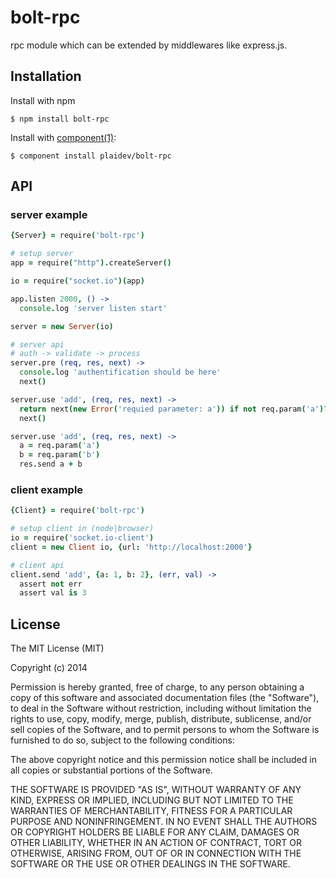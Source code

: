 # bolt-rpc

rpc module which can be extended by middlewares like express.js.

## Installation

  Install with npm

    $ npm install bolt-rpc

  Install with [component(1)](http://component.io):

    $ component install plaidev/bolt-rpc

## API

### server example

```coffeescript
{Server} = require('bolt-rpc')

# setup server
app = require("http").createServer()

io = require("socket.io")(app)

app.listen 2000, () ->
  console.log 'server listen start'

server = new Server(io)

# server api
# auth -> validate -> process
server.pre (req, res, next) ->
  console.log 'authentification should be here'
  next()

server.use 'add', (req, res, next) ->
  return next(new Error('requied parameter: a')) if not req.param('a')?
  next()

server.use 'add', (req, res, next) ->
  a = req.param('a')
  b = req.param('b')
  res.send a + b

```

### client example

```coffeescript
{Client} = require('bolt-rpc')

# setup client in (node|browser)
io = require('socket.io-client')
client = new Client io, {url: 'http://localhost:2000'}

# client api
client.send 'add', {a: 1, b: 2}, (err, val) ->
  assert not err
  assert val is 3

```


## License

  The MIT License (MIT)

  Copyright (c) 2014 <copyright holders>

  Permission is hereby granted, free of charge, to any person obtaining a copy
  of this software and associated documentation files (the "Software"), to deal
  in the Software without restriction, including without limitation the rights
  to use, copy, modify, merge, publish, distribute, sublicense, and/or sell
  copies of the Software, and to permit persons to whom the Software is
  furnished to do so, subject to the following conditions:

  The above copyright notice and this permission notice shall be included in
  all copies or substantial portions of the Software.

  THE SOFTWARE IS PROVIDED "AS IS", WITHOUT WARRANTY OF ANY KIND, EXPRESS OR
  IMPLIED, INCLUDING BUT NOT LIMITED TO THE WARRANTIES OF MERCHANTABILITY,
  FITNESS FOR A PARTICULAR PURPOSE AND NONINFRINGEMENT. IN NO EVENT SHALL THE
  AUTHORS OR COPYRIGHT HOLDERS BE LIABLE FOR ANY CLAIM, DAMAGES OR OTHER
  LIABILITY, WHETHER IN AN ACTION OF CONTRACT, TORT OR OTHERWISE, ARISING FROM,
  OUT OF OR IN CONNECTION WITH THE SOFTWARE OR THE USE OR OTHER DEALINGS IN
  THE SOFTWARE.